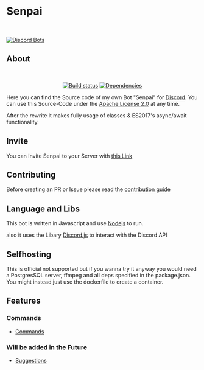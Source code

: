 # Senpai

<div align="left">
  <br />
  <p>
    <a href="https://discordbots.org/bot/206955935229280256"><img src="https://discordbots.org/api/widget/206955935229280256.png" alt="Discord Bots" /></a>
  </p>
</div>

## About

<div align="center">
  <br />
  <p>
    <a href="https://travis-ci.org/Discord-Senpai/Senpai"><img src="https://api.travis-ci.org/Discord-Senpai/Senpai.svg" alt="Build status" /></a>
    <a href="https://david-dm.org/Discord-Senpai/Senpai"><img src="https://david-dm.org/Discord-Senpai/Senpai/status.svg" alt="Dependencies" /></a>
  </p>
</div>

Here you can find the Source code of my own Bot "Senpai" for [Discord](https://discordapp.com/). You can use this Source-Code under the [Apache License 2.0](http://www.apache.org/licenses/LICENSE-2.0) at any time.

After the rewrite it makes fully usage of classes & ES2017's async/await functionality.


## Invite
You can Invite Senpai to your Server with [this Link](https://discordapp.com/oauth2/authorize?client_id=206955239985774593&scope=bot&permissions=8)

## Contributing

Before creating an PR or Issue please read the [contribution guide](https://github.com/Dev-Yukine/Senpai/blob/master/.github/CONTRIBUTING.md) 

## Language and Libs

This bot is written in Javascript and use [Nodejs](https://nodejs.org/en/) to run.

also it uses the Libary [Discord.js](https://github.com/hydrabolt/discord.js) to interact with the Discord API

## Selfhosting

This is official not supported but if you wanna try it anyway you would need a PostgresSQL server, ffmpeg and all deps specified in the package.json. You might instead just use the dockerfile to create a container.
## Features

### Commands 

- [Commands](http://yukine.ga/Senpai/commands/)


### Will be added in the Future

- [Suggestions](https://github.com/Dev-Yukine/Senpai/issues?utf8=%E2%9C%93&q=is%3Aopen%20Suggestion%3A%20)

